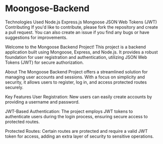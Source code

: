 # Moongose-Backend
Technologies Used
Node.js
Express.js
Mongoose
JSON Web Tokens (JWT)
Contributing
If you'd like to contribute, please fork the repository and create a pull request. You can also create an issue if you find any bugs or have suggestions for improvements.

Welcome to the Mongoose Backend Project! This project is a backend application built using Mongoose, Express, and Node.js. It provides a robust foundation for user registration and authentication, utilizing JSON Web Tokens (JWT) for secure authorization.

About
The Mongoose Backend Project offers a streamlined solution for managing user accounts and sessions. With a focus on simplicity and security, it allows users to register, log in, and access protected routes securely.

Key Features
User Registration: New users can easily create accounts by providing a username and password.

JWT-Based Authentication: The project employs JWT tokens to authenticate users during the login process, ensuring secure access to protected routes.

Protected Routes: Certain routes are protected and require a valid JWT token for access, adding an extra layer of security to sensitive operations.
